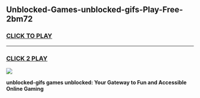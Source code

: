 
## Unblocked-Games-unblocked-gifs-Play-Free-2bm72
<h3>
<a href="https://premium76.site?title=unblocked-gifs&ref=21A">CLICK TO PLAY</a></h3>
<hr>

<h3>
<a href="https://premium76.site?title=unblocked-gifs&ref=21A">CLICK 2 PLAY</a>
  
</h3>

<a href="https://premium76.site?title=unblocked-gifs&ref=21A"><img src="https://clearcache.store/games.png"></a>


**unblocked-gifs games unblocked: Your Gateway to Fun and Accessible Online Gaming**
